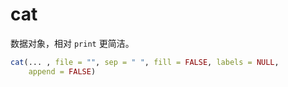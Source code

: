 # cat

数据对象，相对 `print` 更简洁。

```R
cat(... , file = "", sep = " ", fill = FALSE, labels = NULL,
    append = FALSE)
```

